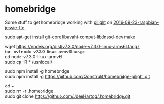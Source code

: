 # homebridge
Some stuff to get homebridge working with [pilight](https://www.pilight.org) on [2016-09-23-raspbian-jessie-lite](https://www.raspberrypi.org/downloads/raspbian/)

sudo apt-get install git-core libavahi-compat-libdnssd-dev make

wget https://nodejs.org/dist/v7.3.0/node-v7.3.0-linux-armv6l.tar.gz<br>
tar -xvf node-v7.3.0-linux-armv6l.tar.gz<br>
cd node-v7.3.0-linux-armv6l<br>
sudo cp -R * /usr/local/<br>

sudo npm install -g homebridge<br>
sudo npm install -g https://github.com/Qonstrukt/homebridge-pilight.git<br>

cd ~<br>
sudo rm -r .homebridge<br>
sudo git clone https://github.com/JdenHartog/.homebridge.git<br>
